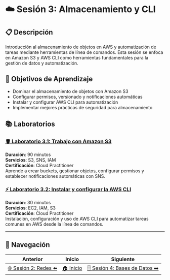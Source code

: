 # ☁️ Sesión 3: Almacenamiento y CLI

## 📋 Descripción
Introducción al almacenamiento de objetos en AWS y automatización de tareas mediante herramientas de línea de comandos. Esta sesión se enfoca en Amazon S3 y AWS CLI como herramientas fundamentales para la gestión de datos y automatización.

## 🎯 Objetivos de Aprendizaje
- Dominar el almacenamiento de objetos con Amazon S3
- Configurar permisos, versionado y notificaciones automáticas
- Instalar y configurar AWS CLI para automatización
- Implementar mejores prácticas de seguridad para almacenamiento

## 📚 Laboratorios

### [🪣 Laboratorio 3.1: Trabajo con Amazon S3](./trabajo-con-amazon-s3/lab-guide.md)
**Duración**: 90 minutos  
**Servicios**: S3, SNS, IAM  
**Certificación**: Cloud Practitioner  
Aprende a crear buckets, gestionar objetos, configurar permisos y establecer notificaciones automáticas con SNS.

### [⚡ Laboratorio 3.2: Instalar y configurar la AWS CLI](./instalar-y-configurar-la-aws-cli/lab-guide.md)
**Duración**: 30 minutos  
**Servicios**: EC2, IAM, S3  
**Certificación**: Cloud Practitioner  
Instalación, configuración y uso de AWS CLI para automatizar tareas comunes en AWS desde la línea de comandos.

---

## 🧭 Navegación

| Anterior | Inicio | Siguiente |
|----------|--------|-----------|
| [🌐 Sesión 2: Redes ⬅️](../sesion-02/README.md) | [🏠 Inicio](../README.md) | [🗄️ Sesión 4: Bases de Datos ➡️](../sesion-04/README.md) |
